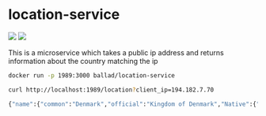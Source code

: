 # location-service

[![](https://images.microbadger.com/badges/version/ballad/location-service.svg)](https://microbadger.com/images/ballad/location-service "Get your own version badge on microbadger.com")
[![](https://images.microbadger.com/badges/image/ballad/location-service.svg)](https://microbadger.com/images/ballad/location-service "Get your own image badge on microbadger.com")

This is a microservice which takes a public ip address and returns information about the country matching the ip

```bash
docker run -p 1989:3000 ballad/location-service

curl http://localhost:1989/location?client_ip=194.182.7.70

{"name":{"common":"Denmark","official":"Kingdom of Denmark","Native":{"dan":{"common":"Danmark","official":"Kongeriget Danmark"}}},"EuMember":true,"LandLocked":false,"Nationality":"","tld":[".dk"],"Languages":{"dan":"Danish"},"Translations":{"FIN":{"common":"Tanska","official":"Tanskan kuningaskunta"},"FRA":{"common":"Danemark","official":"Royaume du Danemark"},"HRV":{"common":"Danska","official":"Kraljevina Danska"},"ITA":{"common":"Danimarca","official":"Regno di Danimarca"},"JPN":{"common":"デンマーク","official":"デンマーク王国"},"NLD":{"common":"Denemarken","official":"Koninkrijk Denemarken"},"POR":{"common":"Dinamarca","official":"Reino da Dinamarca"},"RUS":{"common":"Дания","official":"Королевство Дания"},"SPA":{"common":"Dinamarca","official":"Reino de Dinamarca"}},"currency":["DKK"],"Borders":["DEU"],"cca2":"DK","cca3":"DNK","CIOC":"DEN","CCN3":"208","callingCode":["45"],"InternationalPrefix":"00","region":"Europe","subregion":"Northern Europe","Continent":"Europe","capital":"Copenhagen","Area":43094,"longitude":"10 00 E","latitude":"56 00 N","MinLongitude":4.516667,"MinLatitude":53.583332,"MaxLongitude":18,"MaxLatitude":64,"Latitude":56.10176,"Longitude":9.555907}

```
